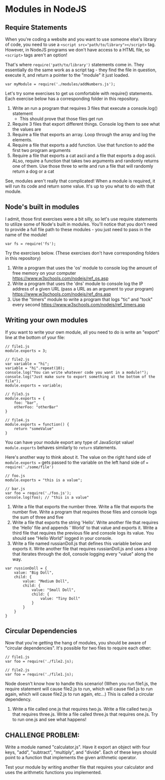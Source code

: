 # Modules in NodeJS

## Require Statements

When you're coding a website and you want to use someone else's library of code, you need to use a `<script src="path/to/library"></script>` tag. However, in NodeJS programs we don't have access to a HTML file, so `<script>` tags aren't an option!

That's where `require('path/to/library')` statements come in. They essentially do the same work as a script tag - they find the file in question, execute it, and return a pointer to the "module" it just loaded.

```
var myModule = require('./modules/addNumbers.js');
```

Let's try some exercises to get us comfortable with require() statements. Each exercise below has a corresponding folder in this repository.

1) Write an run a program that requires 3 files that execute a console.log() statement
	- This should prove that those files get run
2) Require 3 files that export different things. Console log them to see what the values are
3) Require a file that exports an array. Loop through the array and log the elements.
4) Require a file that exports a add function. Use that function to add the first two program arguments
5) Require a file that exports a cat ascii and a file that exports a dog ascii. ALso, require a function that takes two arguments and randomly returns one of them. Use those three to write and run a file that will randomly return a dog or a cat

See, modules aren't really that complicated! When a module is required, it will run its code and return some value. It's up to you what to do with that module.

## Node's built in modules

I admit, those first exercises were a bit silly, so let's use require statements to utilize some of Node's built in modules. You'll notice that you don't need to provide a full file path to these modules - you just need to pass in the name of the module!
```
var fs = require('fs');
```
Try the exercises below. (These exercises don't have corresponding folders in this repository)

1) Write a program that uses the 'os' module to console log the amount of free memory on your computer
https://www.w3schools.com/nodejs/ref_os.asp
2) Write a program that uses the 'dns' module to console log the IP address of a given URL (pass a URL as an argument to your program)
https://www.w3schools.com/nodejs/ref_dns.asp
3) Use the "timers" module to write a program that logs "tic" and "tock" every second
https://www.w3schools.com/nodejs/ref_timers.asp


## Writing your own modules

If you want to write your own module, all you need to do is write an "export" line at the bottom of your file:

```
// file1.js
module.exports = 3;

// file2.js
var variable = "hi";
variable = "hi".repeat(10);
console.log("You can write whatever code you want in a module!");
console.log("Just make sure to export something at the bottom of the file");
module.exports = variable;

// file3.js
module.exports = {
	foo: "bar",
	otherFoo: "otherBar"
}

// file4.js
module.exports = function() {
	return "someValue"
}
```
You can have your module export any type of JavaScript value! `module.exports` behaves similarly to `return` statements.

Here's another way to think about it. The value on the right hand side of `module.exports =` gets passed to the variable on the left hand side of `= require('./some/file')`

```
// foo.js
module.exports = "this is a value";

// bar.js
var foo = require('./foo.js');
console.log(foo); // "this is a value"
```

1) Write a file that exports the number three. Write a file that exports the number five. Write a program that requires those files and console logs the sum of three and five
2) Write a file that exports the string 'Hello'. Write another file that requires the 'Hello' file and appends ' World' to that value and exports it. Write a third file that requires the previous file and console logs its value. You should see "Hello World" logged in your console.
3) Write a file named russianDoll.js that defines this variable below and exports it. Write another file that requires russianDoll.js and uses a loop that iterates through the doll, console logging every "value" along the way.
```
var russionDoll = {
	value: "Big Doll",
	child: {
		value: "Medium Doll",
		child: {
			value: "Small Doll",
			child: {
				value: "Tiny Doll"
			}
		}
	}
}
```

## Circular Dependencies

Now that you're getting the hang of modules, you should be aware of "circular dependencies". It's possible for two files to require each other:

```
// file1.js
var foo = require('./file2.js);

// file2.js
var foo = require('./file1.js);
```

Node doesn't know how to handle this scenario! (When you run file1.js, the require statement will cause file2.js to run, which will cause file1.js to run again, which will cause file2.js to run again, etc...) This is called a circular dependency. 

1) Write a file called one.js that requires two.js. Write a file called two.js that requires three.js. Write a file called three.js that requires one.js. Try to run one.js and see what happens!


## CHALLENGE PROBLEM:

Write a module named "calculator.js". Have it export an object with four keys, "add", "subtract", "multiply", and "divide". Each of these keys should point to a function that implements the given arithmetic operator.

Test your module by writing another file that requires your calculator and uses the arithmetic functions you implemented.
